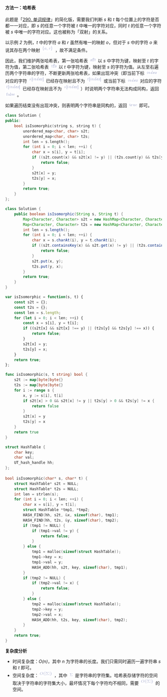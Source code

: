 #### 方法一：哈希表

此题是「[290. 单词规律](https://leetcode-cn.com/problems/word-pattern/)」的简化版，需要我们判断 *s* 和 *t* 每个位置上的字符是否都一一对应，即 *s* 的任意一个字符被 *t* 中唯一的字符对应，同时 *t* 的任意一个字符被 *s* 中唯一的字符对应。这也被称为「双射」的关系。

以示例 *2* 为例，*t* 中的字符 *a* 和 *r* 虽然有唯一的映射 *o*，但对于 *s* 中的字符 *o* 来说其存在两个映射 ![\{a,r\} ](./p__{a,r}_.png) ，故不满足条件。

因此，我们维护两张哈希表，第一张哈希表 ![\textit{s2t} ](./p__textit{s2t}_.png)  以 *s* 中字符为键，映射至 *t* 的字符为值，第二张哈希表 ![\textit{t2s} ](./p__textit{t2s}_.png)  以 *t* 中字符为键，映射至 *s* 的字符为值。从左至右遍历两个字符串的字符，不断更新两张哈希表，如果出现冲突（即当前下标 ![\textit{index} ](./p__textit{index}_.png)  对应的字符 ![s\[\textit{index}\] ](./p__s_textit{index}__.png)  已经存在映射且不为 ![t\[\textit{index}\] ](./p__t_textit{index}__.png)  或当前下标 ![\textit{index} ](./p__textit{index}_.png)  对应的字符 ![t\[\textit{index}\] ](./p__t_textit{index}__.png)  已经存在映射且不为 ![s\[\textit{index}\] ](./p__s_textit{index}__.png) ）时说明两个字符串无法构成同构，返回 ![\rmfalse ](./p__rm_false_.png) 。

如果遍历结束没有出现冲突，则表明两个字符串是同构的，返回 ![\rmtrue ](./p__rm_true_.png)  即可。

```C++ [sol1-C++]
class Solution {
public:
    bool isIsomorphic(string s, string t) {
        unordered_map<char, char> s2t;
        unordered_map<char, char> t2s;
        int len = s.length();
        for (int i = 0; i < len; ++i) {
            char x = s[i], y = t[i];
            if ((s2t.count(x) && s2t[x] != y) || (t2s.count(y) && t2s[y] != x)) {
                return false;
            }
            s2t[x] = y;
            t2s[y] = x;
        }
        return true;
    }
};
```

```Java [sol1-Java]
class Solution {
    public boolean isIsomorphic(String s, String t) {
        Map<Character, Character> s2t = new HashMap<Character, Character>();
        Map<Character, Character> t2s = new HashMap<Character, Character>();
        int len = s.length();
        for (int i = 0; i < len; ++i) {
            char x = s.charAt(i), y = t.charAt(i);
            if ((s2t.containsKey(x) && s2t.get(x) != y) || (t2s.containsKey(y) && t2s.get(y) != x)) {
                return false;
            }
            s2t.put(x, y);
            t2s.put(y, x);
        }
        return true;
    }
}
```

```JavaScript [sol1-JavaScript]
var isIsomorphic = function(s, t) {
    const s2t = {};
    const t2s = {};
    const len = s.length;
    for (let i = 0; i < len; ++i) {
        const x = s[i], y = t[i];
        if ((s2t[x] && s2t[x] !== y) || (t2s[y] && t2s[y] !== x)) {
            return false;
        }
        s2t[x] = y;
        t2s[y] = x;
    }
    return true;
};
```

```go [sol1-Golang]
func isIsomorphic(s, t string) bool {
    s2t := map[byte]byte{}
    t2s := map[byte]byte{}
    for i := range s {
        x, y := s[i], t[i]
        if s2t[x] > 0 && s2t[x] != y || t2s[y] > 0 && t2s[y] != x {
            return false
        }
        s2t[x] = y
        t2s[y] = x
    }
    return true
}
```

```C [sol1-C]
struct HashTable {
    char key;
    char val;
    UT_hash_handle hh;
};

bool isIsomorphic(char* s, char* t) {
    struct HashTable* s2t = NULL;
    struct HashTable* t2s = NULL;
    int len = strlen(s);
    for (int i = 0; i < len; ++i) {
        char x = s[i], y = t[i];
        struct HashTable *tmp1, *tmp2;
        HASH_FIND(hh, s2t, &x, sizeof(char), tmp1);
        HASH_FIND(hh, t2s, &y, sizeof(char), tmp2);
        if (tmp1 != NULL) {
            if (tmp1->val != y) {
                return false;
            }
        } else {
            tmp1 = malloc(sizeof(struct HashTable));
            tmp1->key = x;
            tmp1->val = y;
            HASH_ADD(hh, s2t, key, sizeof(char), tmp1);
        }
        if (tmp2 != NULL) {
            if (tmp2->val != x) {
                return false;
            }
        } else {
            tmp2 = malloc(sizeof(struct HashTable));
            tmp2->key = y;
            tmp2->val = x;
            HASH_ADD(hh, t2s, key, sizeof(char), tmp2);
        }
    }
    return true;
}
```

**复杂度分析**

- 时间复杂度：*O(n)*，其中 *n* 为字符串的长度。我们只需同时遍历一遍字符串 *s* 和 *t* 即可。
- 空间复杂度：![O(|\Sigma|) ](./p__O_|Sigma|__.png) ，其中 ![\Sigma ](./p__Sigma_.png)  是字符串的字符集。哈希表存储字符的空间取决于字符串的字符集大小，最坏情况下每个字符均不相同，需要 ![O(|\Sigma|) ](./p__O_|Sigma|__.png)  的空间。